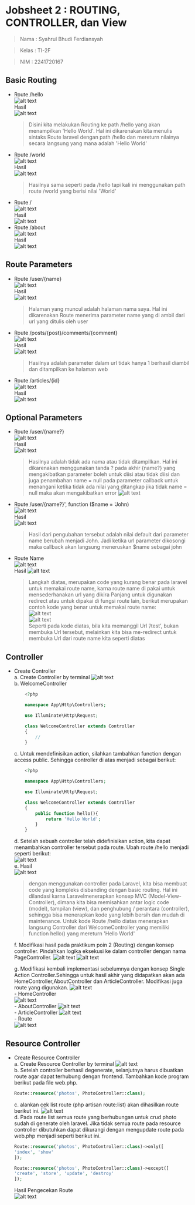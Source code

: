 # Jobsheet 2 : ROUTING, CONTROLLER, dan View

> Nama : Syahrul Bhudi Ferdiansyah

> Kelas : TI-2F

> NIM : 2241720167

## Basic Routing

-   Route /hello<br>
    ![alt text](./public/screenshot/image1.png)<br>
    Hasil <br>
    ![alt text](./public/screenshot/image-1.png)<br>
    > Disini kita melakukan Routing ke path /hello yang akan menampilkan 'Hello World'. Hal ini dikarenakan kita menulis sintaks Route laravel dengan path /hello dan mereturn nilainya secara langsung yang mana adalah 'Hello World'
-   Route /world<br>
    ![alt text](./public/screenshot/world.png)<br>
    Hasil<br>
    ![alt text](./public/screenshot/world-1.png)<br>
    > Hasilnya sama seperti pada /hello tapi kali ini menggunakan path route /world yang berisi nilai 'World'
-   Route /<br>
    ![alt text](./public/screenshot/base.png)<br>
    Hasil<br>
    ![alt text](./public/screenshot/base-1.png)<br>
-   Route /about<br>
    ![alt text](./public/screenshot/about.png)<br>
    Hasil<br>
    ![alt text](./public/screenshot/about1.png)<br>

## Route Parameters

-   Route /user/{name}<br>
    ![alt text](./public/screenshot/name.png)<br>
    Hasil<br>
    ![alt text](./public/screenshot/nama1.png)<br>
    > Halaman yang muncul adalah halaman nama saya. Hal ini dikarenakan Route menerima parameter name yang di ambil dari url yang ditulis oleh user
-   Route /posts/{post}/comments/{comment}<br>
    ![alt text](./public/screenshot/2par.png)<br>
    Hasil<br>
    ![alt text](./public/screenshot/2par1.png)<br>
    > Hasilnya adalah parameter dalam url tidak hanya 1 berhasil diambil dan ditampilkan ke halaman web
-   Route /articles/{id}<br>
    ![alt text](./public/screenshot/parid.png)<br>
    Hasil<br>
    ![alt text](./public/screenshot/parid1.png)<br>

## Optional Parameters

-   Route /user/{name?}<br>
    ![alt text](./public/screenshot/opt.png)<br>
    Hasil<br>
    ![alt text](./public/screenshot/opt1.png)<br>
    > Hasilnya adalah tidak ada nama atau tidak ditampilkan. Hal ini dikarenakan menggunakan tanda ? pada akhir {name?} yang mengakibatkan parameter boleh untuk diisi atau tidak diisi dan juga penambahan name = null pada parameter callback untuk menangani ketika tidak ada nilai yang ditangkap jika tidak name = null maka akan mengakibatkan error
    > ![alt text](./public/screenshot/err.png)<br>
-   Route /user/{name?}', function ($name = 'John)<br>
    ![alt text](./public/screenshot/john.png)<br>
    Hasil<br>
    ![alt text](./public/screenshot/john1.png)
    > Hasil dari pengubahan tersebut adalah nilai default dari parameter name berubah menjadi John. Jadi ketika url parameter dikosongi maka callback akan langsung meneruskan $name sebagai john
-   Route Name<br>
    ![alt text](./public/screenshot/nama.png)<br>
    Hasil
    ![alt text](./public/screenshot/n.png)
    > Langkah diatas, merupakan code yang kurang benar pada laravel untuk
    > memakai route name, karna route name di pakai untuk mensederhanakan url yang dikira
    > Panjang untuk digunakan redirect atau untuk dipakai di fungsi route lain, berikut merupakan
    > contoh kode yang benar untuk memakai route name:<br>
    > ![alt text](./public/screenshot/cor.png)<br>
    > ![alt text](./public/screenshot/c.png)<br>Seperti pada kode diatas, bila kita memanggil Url ’/test’, bukan membuka Url tersebut,
    > melainkan kita bisa me-redirect untuk membuka Url dari route name kita seperti diatas
## Controller
- Create Controller
    <br>a. Create Controller by terminal
    ![alt text](./public/screenshot/con.png)<br>
    b. WelcomeController<br>
    ```php
        <?php

        namespace App\Http\Controllers;

        use Illuminate\Http\Request;

        class WelcomeController extends Controller
        {
            //
        }
    ```
    c. Untuk mendefinisikan action, silahkan tambahkan function dengan  access public. Sehingga controller di atas menjadi sebagai berikut:<br>
    ```php
        <?php

        namespace App\Http\Controllers;

        use Illuminate\Http\Request;

        class WelcomeController extends Controller
        {
            public function hello(){
                return 'Hello World';
            }
        }
    ```
    d. Setelah sebuah controller telah didefinisikan action, kita dapat menambahkan controller tersebut pada route. Ubah route /hello menjadi seperti berikut: <br>
    ![alt text](./public/screenshot/cot.png)<br>
    e. Hasil <br>
    ![alt text](./public/screenshot/cot2.png)
    >dengan menggunakan controller pada Laravel, kita bisa membuat code
    yang kompleks disbanding dengan basic routing. Hal ini dilandasi karna Laravelmenerapkan konsep MVC (Model-View-Controller), dimana kita bisa memisahkan antar logic code (model), tampilan (view), dan penghubung / perantara (controller), sehingga bisa menerapkan kode yang lebih bersih dan mudah di maintenance. Untuk kode Route /hello diatas menerapkan langsung Controller dari WelcomeController yang memiliki function hello() yang mereturn 'Hello World'

    f. Modifikasi hasil pada praktikum poin 2 (Routing) dengan konsep controller. Pindahkan logika eksekusi ke dalam controller dengan nama PageController.
    ![alt text](./public/screenshot/control.png)
    ![alt text](./public/screenshot/control1.png)

    g. Modifikasi kembali implementasi sebelumnya dengan konsep Single Action Controller.Sehingga untuk hasil akhir yang didapatkan akan ada HomeController,AboutController dan ArticleController. Modifikasi juga route yang digunakan.
    ![alt text](./public/screenshot/cont.png)<br>
        - HomeController<br>
        ![alt text](./public/screenshot/home.png)<br>
        - AboutController
        ![alt text](./public/screenshot/abt.png)<br>
        - ArticleController
        ![alt text](./public/screenshot/abt.png)<br>
        - Route <br>
        ![alt text](./public/screenshot/r.png)<br>
## Resource Controller
- Create Resource Controller <br>
    a. Create Resource Controller by terminal
    ![alt text](./public/screenshot/create.png)<br>
    b. Setelah controller berhasil degenerate, selanjutnya harus dibuatkan route agar dapat terhubung dengan frontend. Tambahkan kode program berikut pada file web.php.
    ```php
    Route::resource('photos', PhotoController::class);
    ```
    c. alankan cek list route (php artisan route:list) akan dihasilkan route berikut ini.
    ![alt text](./public/screenshot/rout.png)<br>
    d. Pada route list semua route yang berhubungan untuk crud photo sudah di generate oleh laravel. Jika tidak semua route pada resource controller dibutuhkan dapat dikurangi dengan mengupdate route pada web.php menjadi seperti berikut ini.
    ```php
    Route::resource('photos', PhotoController::class)->only([
    'index', 'show'
    ]);

    Route::resource('photos', PhotoController::class)->except([
    'create', 'store', 'update', 'destroy'
    ]);
    ```
    Hasil Pengecekan Route <br>
    ![alt text](./public/screenshot/rtt.png)<br>



